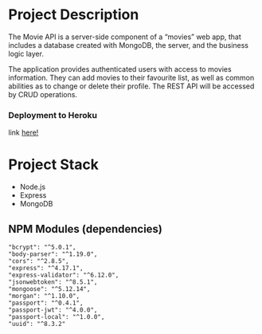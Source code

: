 # Project Description

The Movie API is a server-side component of a “movies” web app, that includes a database created with MongoDB, the server, and the business logic layer. 

The application provides authenticated users with access to movies information. They can add movies to their favourite list, as well as common abilities as to change or delete their profile. The REST API will be accessed by CRUD operations.

### Deployment to Heroku

link <a href="https://myflix-lounge.herokuapp.com/">here! </a>

# Project Stack
 - Node.js
 - Express
 - MongoDB

## NPM Modules (dependencies)
    "bcrypt": "^5.0.1",
    "body-parser": "^1.19.0",
    "cors": "^2.8.5",
    "express": "^4.17.1",
    "express-validator": "^6.12.0",
    "jsonwebtoken": "^8.5.1",
    "mongoose": "^5.12.14",
    "morgan": "^1.10.0",
    "passport": "^0.4.1",
    "passport-jwt": "^4.0.0",
    "passport-local": "^1.0.0",
    "uuid": "^8.3.2"


